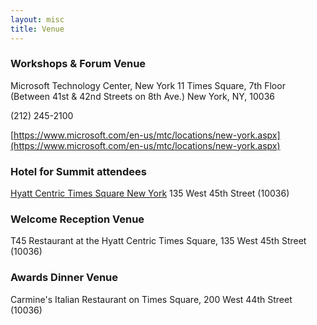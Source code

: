 ```yaml
---
layout: misc
title: Venue
---
```


### Workshops & Forum Venue
Microsoft Technology Center, New York
11 Times Square, 7th Floor
(Between 41st & 42nd Streets on 8th Ave.)
New York, NY, 10036

(212) 245-2100

[https://www.microsoft.com/en-us/mtc/locations/new-york.aspx](https://www.microsoft.com/en-us/mtc/locations/new-york.aspx)

### Hotel for Summit attendees 
[Hyatt Centric Times Square New York](https://timessquare.centric.hyatt.com/en/hotel/home.html)
135 West 45th Street (10036)

### Welcome Reception Venue
T45 Restaurant at the Hyatt Centric Times Square, 135 West 45th Street (10036)

### Awards Dinner Venue
Carmine's Italian Restaurant on Times Square, 200 West 44th Street (10036)

